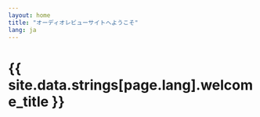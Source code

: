 ```yaml
---
layout: home
title: "オーディオレビューサイトへようこそ"
lang: ja
---
```


# {{ site.data.strings[page.lang].welcome_title }}